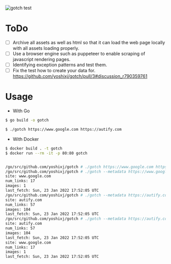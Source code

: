 ![gotch test](https://github.com/yoshixj/gotch/actions/workflows/test.yml/badge.svg)
# ToDo
- [ ] Archive all assets as well as html so that it can load the web page locally with all assets loading properly.
- [ ] Use a browser engine such as puppeteer to enable scraping of javascript rendering pages.
- [ ] Identifying exception patterns and test them.
- [ ] Fix the test how to create your data for. https://github.com/yoshixj/gotch/pull/3#discussion_r790359761

# Usage

- With Go
```bash
$ go build -o gotch

$ ./gotch https://www.google.com https://autify.com
```

- With Docker
```bash
$ docker build . -t gotch
$ docker run --rm -it -p 80:80 gotch


/go/src/github.com/yoshixj/gotch # ./gotch https://www.google.com https://autify.com
/go/src/github.com/yoshixj/gotch # ./gotch --metadata https://www.google.com
site: www.google.com
num_links: 17
images: 1
last_fetch: Sun, 23 Jan 2022 17:52:05 UTC
/go/src/github.com/yoshixj/gotch # ./gotch --metadata https://autify.com
site: autify.com
num_links: 57
images: 104
last_fetch: Sun, 23 Jan 2022 17:52:05 UTC
/go/src/github.com/yoshixj/gotch # ./gotch --metadata https://autify.com  https://www.google.com
site: autify.com
num_links: 57
images: 104
last_fetch: Sun, 23 Jan 2022 17:52:05 UTC
site: www.google.com
num_links: 17
images: 1
last_fetch: Sun, 23 Jan 2022 17:52:05 UTC
```
